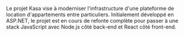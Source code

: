 Le projet Kasa vise à moderniser l'infrastructure d'une plateforme de location d'appartements entre particuliers. Initialement développé en ASP.NET, le projet est en cours de refonte complète pour passer à une stack JavaScript avec Node.js côté back-end et React côté front-end.